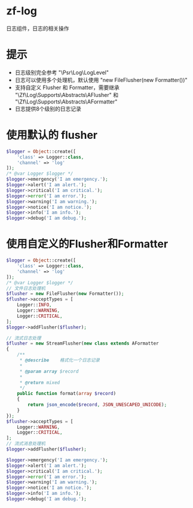 # zf-log
日志组件，日志的相关操作

# 提示
- 日志级别完全参考 "\Psr\Log\LogLevel"
- 日志可以使用多个处理机，默认使用 "new FileFlusher(new Formatter())"
- 支持自定义 Flusher 和 Formatter，需要继承 "\Zf\Log\Supports\Abstracts\AFlusher" 和 "\Zf\Log\Supports\Abstracts\AFormatter"
- 日志提供8个级别的日志记录

# 使用默认的 flusher

```php
$logger = Object::create([
    'class' => Logger::class,
    'channel' => 'log'
]);
/* @var Logger $logger */
$logger->emergency('I am emergency.');
$logger->alert('I am alert.');
$logger->critical('I am critical.');
$logger->error('I am error.');
$logger->warning('I am warning.');
$logger->notice('I am notice.');
$logger->info('I am info.');
$logger->debug('I am debug.');
```

# 使用自定义的Flusher和Formatter
```php
$logger = Object::create([
    'class' => Logger::class,
    'channel' => 'log'
]);
/* @var Logger $logger */
// 文件日志处理机
$flusher = new FileFlusher(new Formatter());
$flusher->acceptTypes = [
    Logger::INFO,
    Logger::WARNING,
    Logger::CRITICAL,
];
$logger->addFlusher($flusher);

// 流式日志处理
$flusher = new StreamFlusher(new class extends AFormatter
{
    /**
     * @describe    格式化一个日志记录
     *
     * @param array $record
     *
     * @return mixed
     */
    public function format(array $record)
    {
        return json_encode($record, JSON_UNESCAPED_UNICODE);
    }
});
$flusher->acceptTypes = [
    Logger::WARNING,
    Logger::CRITICAL,
];
// 流式消息处理机
$logger->addFlusher($flusher);

$logger->emergency('I am emergency.');
$logger->alert('I am alert.');
$logger->critical('I am critical.');
$logger->error('I am error.');
$logger->warning('I am warning.');
$logger->notice('I am notice.');
$logger->info('I am info.');
$logger->debug('I am debug.');

```